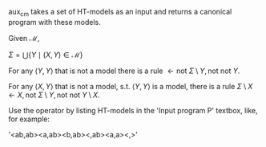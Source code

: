 $\mathsf{aux_{cm}}$ takes a set of HT-models as an input and returns a canonical program with these models.

Given $\mathcal{M}$,

$\Sigma =\bigcup\{Y\mid (X,Y)\in\mathcal{M}\}$

For any $\langle Y,Y\rangle$ that is not a model there is a rule $\leftarrow\textrm{not}\ \Sigma\setminus Y, \textrm{not}\ \textrm{not}\ Y$.

For any $\langle X,Y\rangle$ that is not a model, s.t. $\langle Y,Y\rangle$ is a model, there is a rule $\Sigma\setminus X\leftarrow X,\textrm{not}\ \Sigma\setminus Y, \textrm{not}\ \textrm{not}\ Y\setminus X$.

Use the operator by listing HT-models in the 'Input program P' textbox, like, for example:

'<ab,ab><a,ab><b,ab><,ab><a,a><,>'
